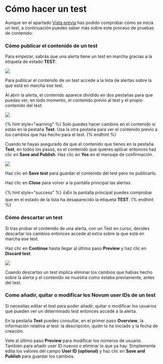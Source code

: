 # Cómo hacer un test

Aunque en el apartado [Vista previa](como-crear-una-alerta/vista-previa.md#como-crear-un-test) has podido comprobar cómo se inicia un test, a continuación puedes saber más sobre este proceso de pruebas de contenido:

### Cómo publicar el contenido de un test

Para empezar, sabrás que una alerta tiene un test en marcha gracias a la etiqueta de estado **TEST**:

![](.gitbook/assets/Test\_Detail\_tag.png)

Para publicar el contenido de un test accede a la lista de alertas sobre la que está en marcha ese test.

Al abrir la alerta, el contenido aparece dividido en dos pestañas para que puedas ver, en todo momento, el contenido previo al test y el propio contenido del test.

![](.gitbook/assets/Alerts\_Test\_Tab.png)

{% hint style="warning" %}
Solo puedes hacer cambios en el contenido si estás en la pestaña **Test**. Usa la otra pestaña para ver el contenido previo a los cambios que has hecho para el test.&#x20;
{% endhint %}

Cuando te hayas asegurado de que el contenido que tienes en la pestaña **Test**, en todos los pasos, es el contenido que quieres aplicar entonces haz clic en **Save and Publish**. Haz clic en **Yes** en el mensaje de confirmación.

![](.gitbook/assets/save\_publish\_detail.png)

Haz clic en **Save test** para guardar el contenido del test pero no publicarlo.

Haz clic en **Close** para volver a la pantalla principal las alertas.

{% hint style="success" %}
:thumbsup:En la pantalla principal puedes comprobar que en el estado de la lista ha desaparecido la etiqueta **TEST**.
{% endhint %}



### Cómo descartar un test

Si tras probar el contenido de una alerta, con un Test en curso, decides descartar los cambios entonces accede al extra sobre la que está en marcha ese test.

Haz clic en **Continue** hasta llegar al último paso **Preview** y haz clic en **Discard test**.

![](.gitbook/assets/discard\_test.png)

Cuando descartas un test implica eliminar los cambios que habías hecho sobre la alerta y el contenido se muestra como estaba previamente, antes del test.

### Como añadir, quitar o modificar los Novum user IDs de un test

Si necesitas editar el test para poder añadir, quitar o modificar los usuarios que pueden ver un determinado test entonces accede a la alerta.

En la pestaña **Test** puedes consultar, en el primer paso **Overview**, la información relativa al test: la descripción, quién lo ha iniciado y la fecha de creación.

Vete al último paso **Preview** para modificar los números de usuario. También para añadir user ID nuevos o eliminar lo que ya hay. Simplemente edita los valores del campo **User ID (optional)** y haz clic en **Save and Publish** para guardar los cambios.
